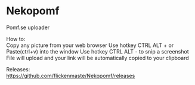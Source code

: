 # Nekopomf
Pomf.se uploader  

How to:  
Copy any picture from your web browser 
Use hotkey CTRL ALT + or Paste(ctrl+v) into the window 
Use hotkey CTRL ALT - to snip a screenshot 
File will upload and your link will be automatically copied to your clipboard  

Releases:  
https://github.com/flickenmaste/Nekopomf/releases

